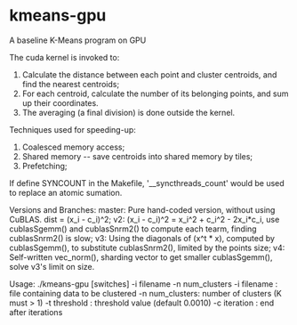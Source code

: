 kmeans-gpu
==========================

A baseline K-Means program on GPU

The cuda kernel is invoked to:
1. Calculate the distance between each point and cluster centroids, and find the nearest centroids;
2. For each centroid, calculate the number of its belonging points, and sum up their coordinates.
3. The averaging (a final division) is done outside the kernel.



Techniques used for speeding-up:
1. Coalesced memory access;
2. Shared memory -- save centroids into shared memory by tiles;
3. Prefetching;

If define SYNCOUNT in the Makefile, '\_\_syncthreads\_count' would be used to replace an atomic sumation.



Versions and Branches:
master: Pure hand-coded version, without using CuBLAS. dist = (x_i - c_i)^2;
v2: (x_i - c_i)^2 = x_i^2 + c_i^2 - 2x_i\*c_i, use cublasSgemm() and cublasSnrm2() to compute each tearm, finding cublasSnrm2() is slow;
v3: Using the diagonals of (x^t \* x), computed by cublasSgemm(), to substitute cublasSnrm2(), limited by the points size;
v4: Self-written vec_norm(), sharding vector to get smaller cublasSgemm(), solve v3's limit on size.




Usage: ./kmeans-gpu [switches] -i filename -n num\_clusters
       -i filename    : file containing data to be clustered
       -n num_clusters: number of clusters (K must > 1)
       -t threshold   : threshold value (default 0.0010)
       -c iteration   : end after iterations
